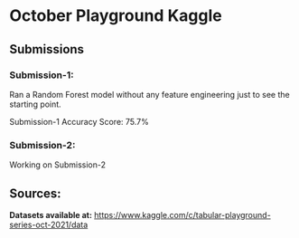 # October Playground Kaggle

## Submissions
### Submission-1:
Ran a Random Forest model without any feature engineering just to see the starting point.

Submission-1 Accuracy Score: 75.7%


### Submission-2:
Working on Submission-2


## Sources:
**Datasets available at:** https://www.kaggle.com/c/tabular-playground-series-oct-2021/data
